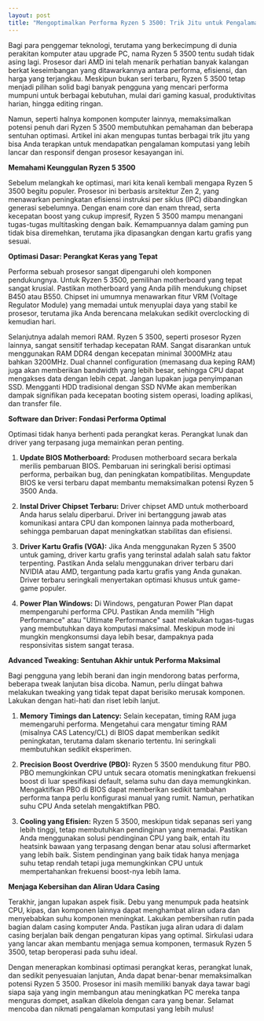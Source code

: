 ```yaml
---
layout: post
title: "Mengoptimalkan Performa Ryzen 5 3500: Trik Jitu untuk Pengalaman Komputasi Maksimal"
---
```


Bagi para penggemar teknologi, terutama yang berkecimpung di dunia perakitan komputer atau upgrade PC, nama Ryzen 5 3500 tentu sudah tidak asing lagi. Prosesor dari AMD ini telah menarik perhatian banyak kalangan berkat keseimbangan yang ditawarkannya antara performa, efisiensi, dan harga yang terjangkau. Meskipun bukan seri terbaru, Ryzen 5 3500 tetap menjadi pilihan solid bagi banyak pengguna yang mencari performa mumpuni untuk berbagai kebutuhan, mulai dari gaming kasual, produktivitas harian, hingga editing ringan.

Namun, seperti halnya komponen komputer lainnya, memaksimalkan potensi penuh dari Ryzen 5 3500 membutuhkan pemahaman dan beberapa sentuhan optimasi. Artikel ini akan mengupas tuntas berbagai trik jitu yang bisa Anda terapkan untuk mendapatkan pengalaman komputasi yang lebih lancar dan responsif dengan prosesor kesayangan ini.

**Memahami Keunggulan Ryzen 5 3500**

Sebelum melangkah ke optimasi, mari kita kenali kembali mengapa Ryzen 5 3500 begitu populer. Prosesor ini berbasis arsitektur Zen 2, yang menawarkan peningkatan efisiensi instruksi per siklus (IPC) dibandingkan generasi sebelumnya. Dengan enam core dan enam thread, serta kecepatan boost yang cukup impresif, Ryzen 5 3500 mampu menangani tugas-tugas multitasking dengan baik. Kemampuannya dalam gaming pun tidak bisa diremehkan, terutama jika dipasangkan dengan kartu grafis yang sesuai.

**Optimasi Dasar: Perangkat Keras yang Tepat**

Performa sebuah prosesor sangat dipengaruhi oleh komponen pendukungnya. Untuk Ryzen 5 3500, pemilihan motherboard yang tepat sangat krusial. Pastikan motherboard yang Anda pilih mendukung chipset B450 atau B550. Chipset ini umumnya menawarkan fitur VRM (Voltage Regulator Module) yang memadai untuk menyuplai daya yang stabil ke prosesor, terutama jika Anda berencana melakukan sedikit overclocking di kemudian hari.

Selanjutnya adalah memori RAM. Ryzen 5 3500, seperti prosesor Ryzen lainnya, sangat sensitif terhadap kecepatan RAM. Sangat disarankan untuk menggunakan RAM DDR4 dengan kecepatan minimal 3000MHz atau bahkan 3200MHz. Dual channel configuration (memasang dua keping RAM) juga akan memberikan bandwidth yang lebih besar, sehingga CPU dapat mengakses data dengan lebih cepat. Jangan lupakan juga penyimpanan SSD. Mengganti HDD tradisional dengan SSD NVMe akan memberikan dampak signifikan pada kecepatan booting sistem operasi, loading aplikasi, dan transfer file.

**Software dan Driver: Fondasi Performa Optimal**

Optimasi tidak hanya berhenti pada perangkat keras. Perangkat lunak dan driver yang terpasang juga memainkan peran penting.

1.  **Update BIOS Motherboard:** Produsen motherboard secara berkala merilis pembaruan BIOS. Pembaruan ini seringkali berisi optimasi performa, perbaikan bug, dan peningkatan kompatibilitas. Mengupdate BIOS ke versi terbaru dapat membantu memaksimalkan potensi Ryzen 5 3500 Anda.

2.  **Instal Driver Chipset Terbaru:** Driver chipset AMD untuk motherboard Anda harus selalu diperbarui. Driver ini bertanggung jawab atas komunikasi antara CPU dan komponen lainnya pada motherboard, sehingga pembaruan dapat meningkatkan stabilitas dan efisiensi.

3.  **Driver Kartu Grafis (VGA):** Jika Anda menggunakan Ryzen 5 3500 untuk gaming, driver kartu grafis yang terinstal adalah salah satu faktor terpenting. Pastikan Anda selalu menggunakan driver terbaru dari NVIDIA atau AMD, tergantung pada kartu grafis yang Anda gunakan. Driver terbaru seringkali menyertakan optimasi khusus untuk game-game populer.

4.  **Power Plan Windows:** Di Windows, pengaturan Power Plan dapat mempengaruhi performa CPU. Pastikan Anda memilih "High Performance" atau "Ultimate Performance" saat melakukan tugas-tugas yang membutuhkan daya komputasi maksimal. Meskipun mode ini mungkin mengkonsumsi daya lebih besar, dampaknya pada responsivitas sistem sangat terasa.

**Advanced Tweaking: Sentuhan Akhir untuk Performa Maksimal**

Bagi pengguna yang lebih berani dan ingin mendorong batas performa, beberapa tweak lanjutan bisa dicoba. Namun, perlu diingat bahwa melakukan tweaking yang tidak tepat dapat berisiko merusak komponen. Lakukan dengan hati-hati dan riset lebih lanjut.

1.  **Memory Timings dan Latency:** Selain kecepatan, timing RAM juga memengaruhi performa. Mengetahui cara mengatur timing RAM (misalnya CAS Latency/CL) di BIOS dapat memberikan sedikit peningkatan, terutama dalam skenario tertentu. Ini seringkali membutuhkan sedikit eksperimen.

2.  **Precision Boost Overdrive (PBO):** Ryzen 5 3500 mendukung fitur PBO. PBO memungkinkan CPU untuk secara otomatis meningkatkan frekuensi boost di luar spesifikasi default, selama suhu dan daya memungkinkan. Mengaktifkan PBO di BIOS dapat memberikan sedikit tambahan performa tanpa perlu konfigurasi manual yang rumit. Namun, perhatikan suhu CPU Anda setelah mengaktifkan PBO.

3.  **Cooling yang Efisien:** Ryzen 5 3500, meskipun tidak sepanas seri yang lebih tinggi, tetap membutuhkan pendinginan yang memadai. Pastikan Anda menggunakan solusi pendinginan CPU yang baik, entah itu heatsink bawaan yang terpasang dengan benar atau solusi aftermarket yang lebih baik. Sistem pendinginan yang baik tidak hanya menjaga suhu tetap rendah tetapi juga memungkinkan CPU untuk mempertahankan frekuensi boost-nya lebih lama.

**Menjaga Kebersihan dan Aliran Udara Casing**

Terakhir, jangan lupakan aspek fisik. Debu yang menumpuk pada heatsink CPU, kipas, dan komponen lainnya dapat menghambat aliran udara dan menyebabkan suhu komponen meningkat. Lakukan pembersihan rutin pada bagian dalam casing komputer Anda. Pastikan juga aliran udara di dalam casing berjalan baik dengan pengaturan kipas yang optimal. Sirkulasi udara yang lancar akan membantu menjaga semua komponen, termasuk Ryzen 5 3500, tetap beroperasi pada suhu ideal.

Dengan menerapkan kombinasi optimasi perangkat keras, perangkat lunak, dan sedikit penyesuaian lanjutan, Anda dapat benar-benar memaksimalkan potensi Ryzen 5 3500. Prosesor ini masih memiliki banyak daya tawar bagi siapa saja yang ingin membangun atau meningkatkan PC mereka tanpa menguras dompet, asalkan dikelola dengan cara yang benar. Selamat mencoba dan nikmati pengalaman komputasi yang lebih mulus!
